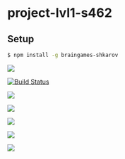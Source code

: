 # project-lvl1-s462

## Setup

```sh
$ npm install -g braingames-shkarov
```
<a href="https://codeclimate.com/github/shkarov/project-lvl1-s462/maintainability"><img src="https://api.codeclimate.com/v1/badges/4701cfeecb6af2ebf274/maintainability" /></a>

[![Build Status](https://travis-ci.org/shkarov/project-lvl1-s462.svg?branch=master)](https://travis-ci.org/shkarov/project-lvl1-s462)

<a href="https://asciinema.org/a/u9fP3TGEGV3dXKDzGxeRXrcpt" target="_blank"><img src="https://asciinema.org/a/u9fP3TGEGV3dXKDzGxeRXrcpt.svg" /></a>

<a href="https://asciinema.org/a/HrOpX4ca78Th8NtxbDPLGC2P2" target="_blank"><img src="https://asciinema.org/a/HrOpX4ca78Th8NtxbDPLGC2P2.svg" /></a>

<a href="https://asciinema.org/a/AylhNANSvHx74OCqjpMJmIQcP" target="_blank"><img src="https://asciinema.org/a/AylhNANSvHx74OCqjpMJmIQcP.svg" /></a>

<a href="https://asciinema.org/a/GP3zIQulfWaPo6XzS6Ww9FuOm" target="_blank"><img src="https://asciinema.org/a/GP3zIQulfWaPo6XzS6Ww9FuOm.svg" /></a>

<a href="https://asciinema.org/a/Xy6sKBJpQlMp2G2GpPp7MHrBS" target="_blank"><img src="https://asciinema.org/a/Xy6sKBJpQlMp2G2GpPp7MHrBS.svg" /></a>